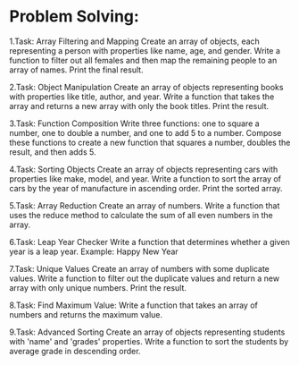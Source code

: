 # Problem Solving: 

1.Task: Array Filtering and Mapping
Create an array of objects, each representing a person with properties like name, age, and gender. Write a function to filter out all females and then map the remaining people to an array of names. Print the final result.

2.Task: Object Manipulation
Create an array of objects representing books with properties like title, author, and year. Write a function that takes the array and returns a new array with only the book titles. Print the result.

3.Task: Function Composition
Write three functions: one to square a number, one to double a number, and one to add 5 to a number. Compose these functions to create a new function that squares a number, doubles the result, and then adds 5.

4.Task: Sorting Objects
Create an array of objects representing cars with properties like make, model, and year. Write a function to sort the array of cars by the year of manufacture in ascending order. Print the sorted array.

5.Task: Array Reduction
Create an array of numbers. Write a function that uses the reduce method to calculate the sum of all even numbers in the array.

6.Task: Leap Year Checker
Write a function that determines whether a given year is a leap year.
Example: Happy New Year

7.Task: Unique Values
Create an array of numbers with some duplicate values. Write a function to filter out the duplicate values and return a new array with only unique numbers. Print the result.

8.Task: Find Maximum Value:
Write a function that takes an array of numbers and returns the maximum value.

9.Task: Advanced Sorting
Create an array of objects representing students with 'name' and 'grades' properties. Write a function to sort the students by average grade in descending order.
